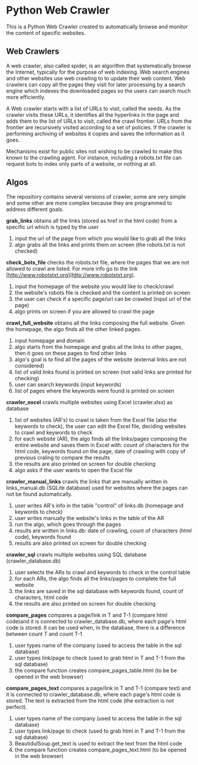 # Python Web Crawler

This is a Python Web Crawler created to automatically browse and monitor the content of 
specific websites.

## Web Crawlers

A web crawler, also called spider, is an algorithm that systematically browse the Internet, typically 
for the purpose of web indexing. Web search engines and other websites use web crawling to 
to update their web content. Web crawlers can copy all the pages they visit for later processing by a search engine which indexes the downloaded pages so the users can search much more efficiently.

A Web crawler starts with a list of URLs to visit, called the seeds. As the crawler visits these URLs, it identifies all the hyperlinks in the page and adds them to the list of URLs to visit, called the crawl frontier. URLs from the frontier are recursively visited according to a set of policies. If the crawler is performing archiving of websites it copies and saves the information as it goes.

Mechanisms exist for public sites not wishing to be crawled to make this known to the crawling agent. For instance, including a robots.txt file can request bots to index only parts of a website, or nothing at all.

## Algos

The repository contains several versions of crawler, some are very simple and some other 
are more complex because they are programmed to address different goals.

**grab_links** obtains all the links (stored as href in the html code) from a specific url which is typed by the user  

1. input the url of the page from which you would like to grab all the links
2. algo grabs all the links and prints them on screen (the robots.txt is not checked)


**check_bots_file** checks the robots.txt file, where the pages that we are not allowed to crawl are listed. 
For more info go to the link [http://www.robotstxt.org](http://www.robotstxt.org).

1. input the homepage of the website you would like to check/crawl
2. the website's robots file is checked and the content is printed on screen
3. the user can check if a specific page/url can be crawled (input url of the page)
4. algo prints on screen if you are allowed to crawl the page


**crawl_full_website** obtains all the links composing the full website. Given the homepage, the algo finds all the other linked pages.

1. input homepage and domain
2. algo starts from the homepage and grabs all the links to other pages, then it goes on these pages to find other links
3. algo's goal is to find all the pages of the website (external links are not considered)
4. list of valid links found is printed on screen (not valid links are printed for checking)
5. user can search keywords (input keywords)
6. list of pages where the keywords were found is printed on screen

**crawler_excel** crawls multiple websites using Excel (crawler.xlsx) as database

1. list of websites (AR's) to crawl is taken from the Excel file (also the keywords to check), the user can edit the Excel file, deciding websites to crawl and keywords to check
2. for each website (AR), the algo finds all the links/pages composing the entire website and saves them in Excel with: count of characters for the html code, 
keywords found on the page, date of crawling with copy of previous craling to compare the results
3. the results are also printed on screen for double checking
4. algo asks if the user wants to open the Excel file						

**crawler_manual_links** crawls the links that are manually written in links_manual.db (SQLite database) used for websites where the pages can not be found automatically.

1. user writes AR's info in the table "control" of links.db (homepage and keywords to check)
2. user writes manually the website's links in the table of the AR
3. run the algo, which goes through the pages
4. results are written in links.db: date of crawling, count of characters (html code), keywords found
5. results are also printed on screen for double checking


**crawler_sql** crawls multiple websites using SQL database (crawler_database.db)

1. user selects the ARs to crawl and keywords to check in the control table
2. for each ARs, the algo finds all the links/pages to complete the full website
3. the links are saved in the sql database with keywords found, count of characters, html code
4. the results are also printed on screen for double checking 


**compare_pages** compares a page/link in T and T-1 (compare html code)and it is connected to crawler_database.db, where each page's html code is stored. 
It can be used when, in the database, there is a difference between count T and count T-1
  
1. user types name of the company (used to access the table in the sql database)
2. user types link/page to check (used to grab html in T and T-1 from the sql database)
3. the compare function creates compare_pages_table.html (to be be opened in the web browser)


**compare_pages_text** compares a page/link in T and T-1 (compare text) and it is connected to crawler_database.db, where each page's html code is stored. 
The text is extracted from the html code (the extraction is not perfect).  

1. user types name of the company (used to access the table in the sql database)
2. user types link/page to check (used to grab html in T and T-1 from the sql database)
3. BeautidulSoup.get_text is used to extract the text from the html code
4. the compare function creates compare_pages_text.html (to be opened in the web browser)